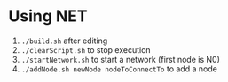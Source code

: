 # Using NET

1. `./build.sh` after editing
2. `./clearScript.sh` to stop execution
3. `./startNetwork.sh` to start a network (first node is N0)
4. `./addNode.sh newNode nodeToConnectTo` to add a node
